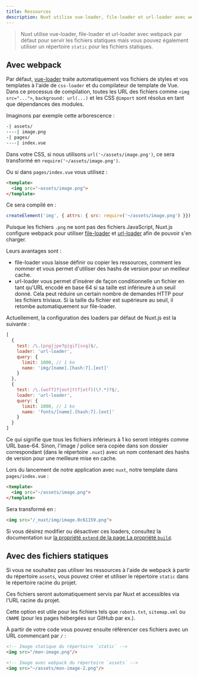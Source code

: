 ```yaml
---
title: Ressources
description: Nuxt utilise vue-loader, file-loader et url-loader avec webpack par défaut pour servir les fichiers statiques mais vous pouvez également utiliser un répertoire `static` pour les fichiers statiques.
---
```


> Nuxt utilise vue-loader, file-loader et url-loader avec webpack par défaut pour servir les fichiers statiques mais vous pouvez également utiliser un répertoire `static` pour les fichiers statiques.

## Avec webpack

Par défaut, [vue-loader](http://vue-loader.vuejs.org/) traite automatiquement vos fichiers de styles et vos templates à l'aide de `css-loader` et du compilateur de template de Vue. Dans ce processus de compilation, toutes les URL des fichiers comme `<img src="...">`, `background: url(...)` et les CSS `@import` sont résolus en tant que dépendances des modules.

Imaginons par exemple cette arborescence :

```bash
-| assets/
----| image.png
-| pages/
----| index.vue
```

Dans votre CSS, si nous utilisons `url('~/assets/image.png')`, ce sera transformé en `require('~/assets/image.png')`.

Ou si dans `pages/index.vue` vous utilisez :

```html
<template>
  <img src="~assets/image.png">
</template>
```

Ce sera compilé en :

```js
createElement('img', { attrs: { src: require('~/assets/image.png') }})
```

Puisque les fichiers `.png` ne sont pas des fichiers JavaScript, Nuxt.js configure webpack pour utiliser [file-loader](https://github.com/webpack/file-loader) et [url-loader](https://github.com/webpack/url-loader) afin de pouvoir s'en charger.

Leurs avantages sont :

- file-loader vous laisse définir ou copier les ressources, comment les nommer et vous permet d'utiliser des hashs de version pour un meilleur cache.
- url-loader vous permet d'insérer de façon conditionnelle un fichier en tant qu'URL encodé en base 64 si sa taille est inférieure à un seuil donné. Cela peut réduire un certain nombre de demandes HTTP pour les fichiers triviaux. Si la taille du fichier est supérieure au seuil, il retombe automatiquement sur file-loader.

Actuellement, la configuration des loaders par défaut de Nuxt.js est la suivante :

```js
[
  {
    test: /\.(png|jpe?g|gif|svg)$/,
    loader: 'url-loader',
    query: {
      limit: 1000, // 1 ko
      name: 'img/[name].[hash:7].[ext]'
    }
  },
  {
    test: /\.(woff2?|eot|ttf|otf)(\?.*)?$/,
    loader: 'url-loader',
    query: {
      limit: 1000, // 1 ko
      name: 'fonts/[name].[hash:7].[ext]'
    }
  }
]
```

Ce qui signifie que tous les fichiers inférieurs à 1 ko seront intégrés comme URL base-64. Sinon, l'image / police sera copiée dans son dossier correspondant (dans le répertoire `.nuxt`) avec un nom contenant des hashs de version pour une meilleure mise en cache.

Lors du lancement de notre application avec `nuxt`, notre template dans `pages/index.vue` :

```html
<template>
  <img src="~/assets/image.png">
</template>
```

Sera transformé en :

```html
<img src="/_nuxt/img/image.0c61159.png">
```

Si vous désirez modifier ou désactiver ces loaders, consultez la documentation sur [la propriété `extend` de la page La propriété `build`](/api/configuration-build#extend).

## Avec des fichiers statiques

Si vous ne souhaitez pas utiliser les ressources à l'aide de webpack à partir du répertoire `assets`, vous pouvez créer et utiliser le répertoire `static` dans le répertoire racine du projet.

Ces fichiers seront automatiquement servis par Nuxt et accessibles via l'URL racine du projet.

Cette option est utile pour les fichiers tels que `robots.txt`, `sitemap.xml` ou `CNAME` (pour les pages hébergées sur GitHub par ex.).

À partir de votre code vous pouvez ensuite référencer ces fichiers avec un URL commencant par `/` :

```html
<!-- Image statique du répertoire `static` -->
<img src="/mon-image.png"/>

<!-- Image avec webpack du répertoire `assets` -->
<img src="~/assets/mon-image-2.png"/>
```
